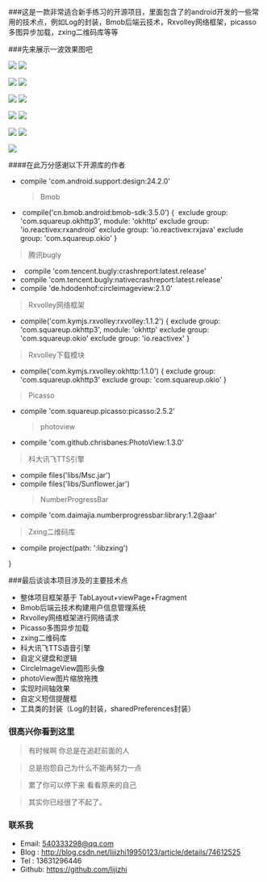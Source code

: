###这是一款非常适合新手练习的开源项目，里面包含了的android开发的一些常用的技术点，例如Log的封装，Bmob后端云技术，Rxvolley网络框架，picasso多图异步加载，zxing二维码库等等

###先来展示一波效果图吧


![](https://github.com/lijizhi/studydemo/blob/master/image/1.png) 
![](https://github.com/lijizhi/studydemo/blob/master/image/2.png)

![](https://github.com/lijizhi/studydemo/blob/master/image/3.png) 
![](https://github.com/lijizhi/studydemo/blob/master/image/5.png)


![](https://github.com/lijizhi/studydemo/blob/master/image/4.png) 
![](https://github.com/lijizhi/studydemo/blob/master/image/6.png)


![](https://github.com/lijizhi/studydemo/blob/master/image/7.png) 
![](https://github.com/lijizhi/studydemo/blob/master/image/8.png)

![](https://github.com/lijizhi/studydemo/blob/master/image/9.png)
![](https://github.com/lijizhi/studydemo/blob/master/image/10.png)

![](https://github.com/lijizhi/studydemo/blob/master/image/11.png)




####在此万分感谢以下开源库的作者
   
 - compile 'com.android.support:design:24.2.0'
    > Bmob
 -  compile('cn.bmob.android:bmob-sdk:3.5.0') {
 exclude group: 'com.squareup.okhttp3', module: 'okhttp'
 exclude group: 'io.reactivex:rxandroid'
 exclude group: 'io.reactivex:rxjava'
 exclude group: 'com.squareup.okio'
 }
 > 腾讯bugly
 -   compile 'com.tencent.bugly:crashreport:latest.release'
 -   compile 'com.tencent.bugly:nativecrashreport:latest.release'
 -  compile 'de.hdodenhof:circleimageview:2.1.0'
> Rxvolley网络框架
 - compile('com.kymjs.rxvolley:rxvolley:1.1.2') {
        exclude group: 'com.squareup.okhttp3', module: 'okhttp'
        exclude group: 'com.squareup.okio'
        exclude group: 'io.reactivex'
    }
 > Rxvolley下载模块 
 - compile('com.kymjs.rxvolley:okhttp:1.1.0') {
        exclude group: 'com.squareup.okhttp3'
        exclude group: 'com.squareup.okio'
    }
 > Picasso
 - compile 'com.squareup.picasso:picasso:2.5.2'
     > photoview
 - compile 'com.github.chrisbanes:PhotoView:1.3.0'
 > 科大讯飞TTS引擎 
 -  compile files('libs/Msc.jar')
 - compile files('libs/Sunflower.jar')
     > NumberProgressBar
 - compile 'com.daimajia.numberprogressbar:library:1.2@aar'
 > Zxing二维码库
 - compile project(path: ':libzxing')

}

###最后谈谈本项目涉及的主要技术点
- 整体项目框架基于 TabLayout+viewPage+Fragment
- Bmob后端云技术构建用户信息管理系统
- Rxvolley网络框架进行网络请求
- Picasso多图异步加载
- zxing二维码库
- 科大讯飞TTS语音引擎
- 自定义键盘和逻辑
- CircleImageView圆形头像
- photoView图片缩放拖拽
- 实现时间轴效果
- 自定义短信提醒框
- 工具类的封装（Log的封装，sharedPreferences封装）

### 很高兴你看到这里

> 有时候啊   你总是在追赶前面的人

> 总是抱怨自己为什么不能再努力一点

>累了你可以停下来   看看原来的自己

>其实你已经很了不起了。

### 联系我
* Email: 540333298@qq.com
* Blog : http://blog.csdn.net/lijizhi19950123/article/details/74612525
* Tel  : 13631296446
* Github: https://github.com/lijizhi
